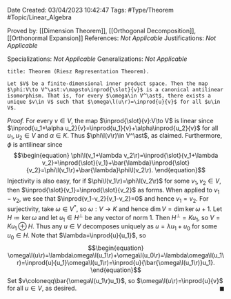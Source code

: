 <div class="topSpace"></div>

Date Created: 03/04/2023 10:42:47
Tags: #Type/Theorem #Topic/Linear_Algebra

Proved by: [[Dimension Theorem]], [[Orthogonal Decomposition]], [[Orthonormal Expansion]]
References: <i>Not Applicable</i>
Justifications: <i>Not Applicable</i>

Specializations: <i>Not Applicable</i>
Generalizations: <i>Not Applicable</i>

``` ad-Theorem
title: Theorem (Riesz Representation Theorem).

Let $V$ be a finite-dimensional inner product space. Then the map $\phi:V\to V^\ast:v\mapsto\inprod{\slot}{v}$ is a canonical antilinear isomorphism. That is, for every $\omega\in V^\ast$, there exists a unique $v\in V$ such that $\omega\l(u\r)=\inprod{u}{v}$ for all $u\in V$.

```

<i>Proof.</i> For every $v\in V$, the map $\inprod{\slot}{v}:V\to V$ is linear since $\inprod{u_1+\alpha u_2}{v}=\inprod{u_1}{v}+\alpha\inprod{u_2}{v}$ for all $u_1,u_2\in V$ and $\alpha\in K$. Thus $\phi\l(v\r)\in V^\ast$, as claimed. Furthermore, $\phi$ is antilinear since
$$\begin{equation}
    \phi\l(v_1+\lambda v_2\r)=\inprod{\slot}{v_1+\lambda v_2}=\inprod{\slot}{v_1}+\bar{\lambda}\inprod{\slot}{v_2}=\phi\l(v_1\r)+\bar{\lambda}\phi\l(v_2\r).
\end{equation}$$
Injectivity is also easy, for if $\phi\l(v_1\r)=\phi\l(v_2\r)$ for some $v_1,v_2\in V$, then $\inprod{\slot}{v_1}=\inprod{\slot}{v_2}$ as forms. When applied to $v_1-v_2$, we see that $\inprod{v_1-v_2}{v_1-v_2}=0$ and hence $v_1=v_2$. For surjectivity, take $\omega\in V^\ast$, so $\omega:V\to K$ and hence $\dim V=\dim\ker\omega+1$. Let $H\coloneqq\ker\omega$ and let $u_1\in H^\perp$ be any vector of norm $1$. Then $H^\perp=Ku_1$, so $V=Ku_1\oplus H$. Thus any $u\in V$ decomposes uniquely as $u=\lambda u_1+u_0$ for some $u_0\in H$. Note that $\lambda=\inprod{u}{u_1}$, so
$$\begin{equation}
    \omega\l(u\r)=\lambda\omega\l(u_1\r)+\omega\l(u_0\r)=\lambda\omega\l(u_1\r)=\inprod{u}{u_1}\omega\l(u_1\r)=\inprod{u}{\bar{\omega\l(u_1\r)}u_1}.
\end{equation}$$
Set $v\coloneqq\bar{\omega\l(u_1\r)u_1}$, so $\omega\l(u\r)=\inprod{u}{v}$ for all $u\in V$, as desired.<span style="float:right;">$\blacksquare$</span>
